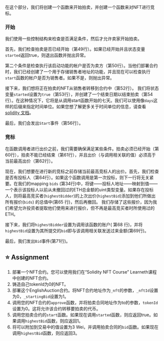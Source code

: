 在这个部分，我们将创建一个函数来开始拍卖，并创建一个函数来对NFT进行竞标。

### 开始
我们使用一些控制结构来检查是否满足条件，然后才允许卖家开始拍卖。

首先，我们检查拍卖是否已经开始（第49行）。如果已经开始并且状态变量`started`返回true，则退出函数并抛出异常。

第二个条件是检查执行该启动功能的帐户是否为卖方（第50行）。当他们部署合约时，我们已经创建了一个用于存储销售者地址的功能，并且现在可以检查执行`start`函数的帐户是否为销售者。如果不是，则抛出异常。

接下来，我们想将正在拍卖的NFT从销售者转移到合约中（第52行）。 我们将状态变量`started`设置为`true`（第53行），并创建了一个结束日期以结束拍卖（第54行）。在这种情况下，它将是从调用start函数开始的七天。我们可以使用像`days`这样的后缀来指定时间单位。如果您想了解更多关于时间单位的信息，请查看<a href="https://docs.soliditylang.org/en/latest/units-and-global-variables.html#time-units" target="_blank">solidity 文档</a>。

最后，我们会发出`Start`事件（第56行）。

### 竞标
在函数调用者进行出价之前，我们需要确保满足某些条件。拍卖必须已经开始（第60行），拍卖不能已经结束（第61行），并且出价（与调用相关联的值）必须高于当前最高出价（第62行）。

现在，我们想要在进行新的竞标之前存储当前最高竞标人的出价。首先，我们检查是否有投标人（第64行）。如果这个函数调用是第一次投标，则下一行将无关紧要。在我们的mapping `bids` (第34行)中，将键——投标人地址——映射到值——一个表示该投标人以前从未撤回过的ETH总金额的uint类型变量。如果存在投标人，则将最高竞买者(`highestBidder`)的上次出价(`highestBid`)添加到他们所做出所有报价(`bids`) 的总值中(第65 行)，然后再撤回。 我们存储了这些报价，因为我们希望允许投资者提取他们使用来进行报价，但不再是最高竞买者时所使用过的ETH。

接下来，我们将`highestBidder`设置为调用该函数的账户( 第68 行)，并将`highestBid`设置为其所提交的`bid`即与该调用相关联发送过来金额(第69行)。

最后，我们发出`Bid`事件(第71行)。

## ⭐️ Assignment

1. 部署一个NFT合约。您可以使用我们在“Solidity NFT Course” Learneth课程中创建的NFT合约。
2. 铸造自己tokenId为0的NFT。
3. 部署这个EnglishAuction合约。将NFT合约地址作为`_nft`的参数，`_nftId`设置为0，`_startingBid`设置为1。
4. 调用您的NFT合约的`approve`函数，并将拍卖合同地址作为to的参数，`tokenId`设置为0。这将允许该合约转移要拍卖的代币。
5. 调用您拍卖合约的`start`函数。如果现在调用`started`函数，则应返回true。如果调用`highestBid`函数，则应返回1。
6. 将可以附加到交易中的值设置为3 Wei，并调用拍卖合同的`bid`函数。如果现在调用`highestBid`函数，则应返回3。
